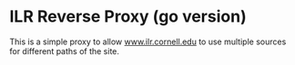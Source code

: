# ILR Reverse Proxy (go version)

This is a simple proxy to allow www.ilr.cornell.edu to use multiple sources for different paths of the site.
